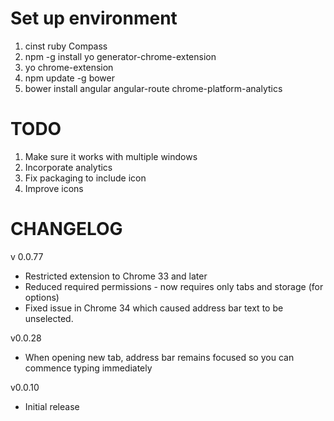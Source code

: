 # Set up environment

1. cinst ruby Compass
2. npm -g install yo generator-chrome-extension
3. yo chrome-extension
4. npm update -g bower
5. bower install angular angular-route chrome-platform-analytics

# TODO

1. Make sure it works with multiple windows
2. Incorporate analytics
3. Fix packaging to include icon
4. Improve icons


# CHANGELOG

v 0.0.77
* Restricted extension to Chrome 33 and later
* Reduced required permissions - now requires only tabs and storage (for options)
* Fixed issue in Chrome 34 which caused address bar text to be unselected.

v0.0.28
* When opening new tab, address bar remains focused so you can commence typing immediately

v0.0.10
* Initial release
